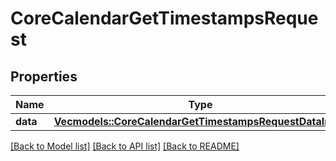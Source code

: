 # CoreCalendarGetTimestampsRequest

## Properties

Name | Type | Description | Notes
------------ | ------------- | ------------- | -------------
**data** | [**Vec<models::CoreCalendarGetTimestampsRequestDataInner>**](core_calendar_get_timestamps_request_data_inner.md) |  | 

[[Back to Model list]](../README.md#documentation-for-models) [[Back to API list]](../README.md#documentation-for-api-endpoints) [[Back to README]](../README.md)


